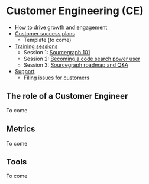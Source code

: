 # Customer Engineering (CE)

- [How to drive growth and engagement](growth.md)
- [Customer success plans](success-plans.md)
  - Template (to come)
- [Training sessions](training/index.md)
  - Session 1: [Sourcegraph 101](training/session_1_sourcegraph_101.md)
  - Session 2: [Becoming a code search power user](training/session_2_power_user.md)
  - Session 3: [Sourcegraph roadmap and Q&A](training/session_3_roadmap_qa.md)
- [Support](support.md)
  - [Filing issues for customers](ce/filing_customer_issues.md)

## The role of a Customer Engineer

To come

## Metrics

To come

## Tools

To come